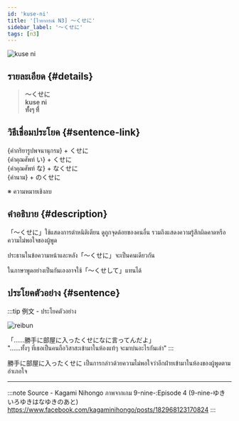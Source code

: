 ```yaml
---
id: 'kuse-ni'
title: '[ไวยากรณ์ N3] 〜くせに'
sidebar_label: '〜くせに'
tags: [n3]
---
```


![kuse ni](https://res.cloudinary.com/kagamiweb/image/upload/v1631720712/nihongo/grammar/n3/kuse-ni.png)

## รายละเอียด {#details}

> **〜くせに**  
> **kuse ni**  
> **ทั้งๆ ที่**

## วิธีเชื่อมประโยค {#sentence-link}

{คำกริยารูปพจนานุกรม} + くせに  
{คำคุณศัพท์ い} + くせに  
{คำคุณศัพท์ な} + なくせに  
{คำนาม} + のくせに

※ ความหมายเชิงลบ

## คำอธิบาย {#description}

「〜くせに」ใช้แสดงการตำหนิติเตียน ดูถูกจุดด้อยของคนอื่น รวมถึงแสดงความรู้สึกผิดคาดหรือความไม่พอใจของผู้พูด

ประธานในข้อความหน้าและหลัง「〜くせに」จะเป็นคนเดียวกัน

ในภาษาพูดอย่างเป็นกันเองอาจใช้「〜くせして」แทนได้

## ประโยคตัวอย่าง {#sentence}

:::tip 例文 - ประโยคตัวอย่าง

![reibun](https://res.cloudinary.com/kagamiweb/image/upload/v1631950739/nihongo/grammar/n3/reibun/kuse-ni.jpg)

「……勝手に部屋に入ったくせになに言ってんだよ」  
"......ทั้งๆ ที่เธอเป็นคนถือวิสาสะเข้ามาในห้องแท้ๆ จะมาบ่นอะไรกันเล่า"
:::

勝手に部屋に入ったくせに เป็นการกล่าวด้วยความไม่พอใจว่าอีกฝ่ายเข้ามาในห้องของผู้พูดตามอำเภอใจ

---
:::note Source - Kagami Nihongo
ภาพจากเกม 9-nine-:Episode 4 (9-nine-ゆきいろゆきはなゆきのあと)  
https://www.facebook.com/kagaminihongo/posts/182968123170824
:::